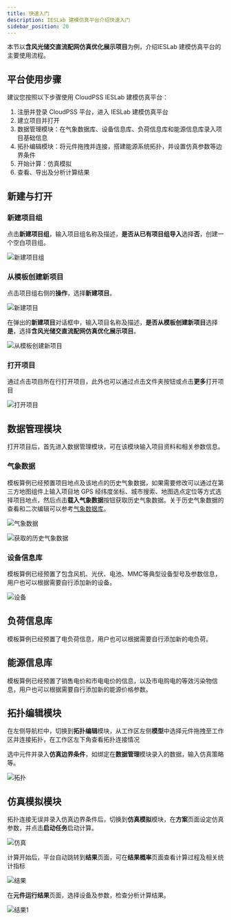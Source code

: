 ```yaml
---
title: 快速入门
description: IESLab 建模仿真平台介绍快速入门
sidebar_position: 20
---
```



本节以**含风光储交直流配网仿真优化展示项目**为例，介绍IESLab 建模仿真平台的主要使用流程。

## 平台使用步骤

建议您按照以下步骤使用 CloudPSS IESLab 建模仿真平台：

 1.	注册并登录 CloudPSS 平台，进入 IESLab  建模仿真平台
 2.	建立项目并打开
 3.	数据管理模块：在气象数据库、设备信息库、负荷信息库和能源信息库录入项目基础信息
 4.	拓扑编辑模块：将元件拖拽并连接，搭建能源系统拓扑，并设置仿真参数等边界条件
 5.	开始计算：仿真模拟
 6.	查看、导出及分析计算结果


## 新建与打开

### 新建项目组

点击**新建项目组**，输入项目组名称及描述，**是否从已有项目组导入**选择**否**，创建一个空白项目组。

![新建项目组](./newprofilo.png "新建项目组")

### 从模板创建新项目

点击项目组右侧的**操作**，选择**新建项目**。

![新建项目](./new.png "新建项目")


在弹出的**新建项目**对话框中，输入项目名称及描述，**是否从模板创建新项目**选择**是**，选择**含风光储交直流配网仿真优化展示项目**。

![从模板创建新项目](./new1.png "从模板创建新项目")

### 打开项目

通过点击项目所在行打开项目，此外也可以通过点击文件夹按钮或点击**更多**打开项目

![打开项目](./open.png "打开项目")


## 数据管理模块

打开项目后，首先进入数据管理模块，可在该模块输入项目资料和相关参数信息。

### 气象数据

模板算例已经预置项目地点及该地点的历史气象数据，如果需要修改可以通过在第三方地图组件上输入项目地 GPS 经纬度坐标、城市搜索、地图选点定位等方式选择项目地点，然后点击**载入气象数据**按钮获取历史气象数据。关于历史气象数据的查看和二次编辑可以参考[气象数据库](/docs/software/ieslab/sim/data/meteorology/)。

![气象数据](./meteoro.png "气象数据")

![获取的历史气象数据](./meteoro1.png "获取的历史气象数据")

### 设备信息库

模板算例已经预置了包含风机、光伏、电池、MMC等典型设备型号及参数信息，用户也可以根据需要自行添加新的设备。

![设备](./device.png "设备")

## 负荷信息库

模板算例已经预置了电负荷信息，用户也可以根据需要自行添加新的电负荷。

## 能源信息库

模板算例已经预置了销售电价和市电电价的信息，以及市电购电的等效污染物信息，用户也可以根据需要自行添加新的能源价格参数。

## 拓扑编辑模块

在左侧导航栏中，切换到**拓扑编辑**模块，从工作区左侧**模型**中选择元件拖拽至工作区并连接拓扑，在工作区左下角查看拓扑连接情况

选中元件并录入**仿真边界条件**，如绑定在**数据管理**模块录入的数据，输入仿真策略等。

![拓扑](./topo.png "拓扑")

## 仿真模拟模块

拓扑连接无误并录入仿真边界条件后，切换到**仿真模拟**模块，在**方案**页面设定仿真参数，并点击**启动任务**启动计算。

![仿真](./sim.png "仿真")


计算开始后，平台自动跳转到**结果**页面，可在**结果概率**页面查看计算过程及相关统计指标

![结果](./result.png "结果")

在**元件运行结果**页面，选择设备及参数，检查分析计算结果。

![结果1](./result1.png "结果1")